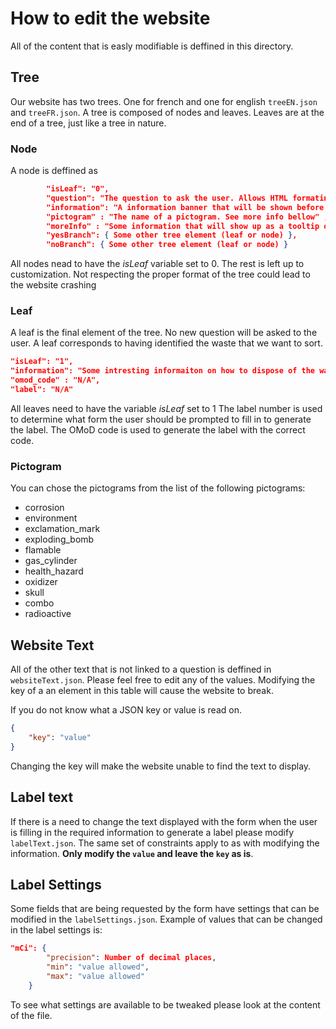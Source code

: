 # How to edit the website

All of the content that is easly modifiable is deffined in this directory.

## Tree

Our website has two trees. One for french and one for english `treeEN.json` and `treeFR.json`. A tree is composed of nodes and leaves. Leaves are at the end of a tree, just like a tree in nature.

### Node

A node is deffined as

```JSON
        "isLeaf": "0",
        "question": "The question to ask the user. Allows HTML formating",
        "information": "A information banner that will be shown before the question. Allows HTML formating",
        "pictogram" : "The name of a pictogram. See more info bellow" ,
        "moreInfo" : "Some information that will show up as a tooltip on the users screen. Allows HTML formating",
        "yesBranch": { Some other tree element (leaf or node) },
        "noBranch": { Some other tree element (leaf or node) }
```

All nodes nead to have the _isLeaf_ variable set to 0. The rest is left up to customization. Not respecting the proper format of the tree could lead to the website crashing

### Leaf

A leaf is the final element of the tree. No new question will be asked to the user. A leaf corresponds to having identified the waste that we want to sort.

```JSON
"isLeaf": "1",
"information": "Some intresting informaiton on how to dispose of the waste. Allow HTLM formatting",
"omod_code" : "N/A",
"label": "N/A"
```

All leaves need to have the variable _isLeaf_ set to 1
The label number is used to determine what form the user should be prompted to fill in to generate the label. The OMoD code is used to generate the label with the correct code.

### Pictogram

You can chose the pictograms from the list of the following pictograms:

- corrosion
- environment
- exclamation_mark
- exploding_bomb
- flamable
- gas_cylinder
- health_hazard
- oxidizer
- skull
- combo
- radioactive

## Website Text

All of the other text that is not linked to a question is deffined in `websiteText.json`.
Please feel free to edit any of the values. Modifying the key of a an element in this table will cause the website to break.

If you do not know what a JSON key or value is read on.

```JSON
{
    "key": "value"
}
```

Changing the key will make the website unable to find the text to display.

## Label text

If there is a need to change the text displayed with the form when the user is filling in the required information to generate a label please modify `labelText.json`. The same set of constraints apply to as with modifying the information. **Only modify the `value` and leave the `key` as is**.

## Label Settings

Some fields that are being requested by the form have settings that can be modified in the `labelSettings.json`. Example of values that can be changed in the label settings is:

```JSON
"mCi": {
        "precision": Number of decimal places,
        "min": "value allowed",
        "max": "value allowed"
    }
```

To see what settings are available to be tweaked please look at the content of the file.
